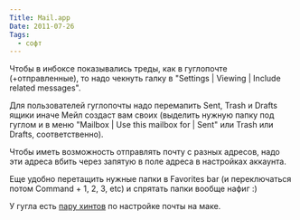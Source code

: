 ```yaml
---
Title: Mail.app
Date: 2011-07-26
Tags:
  - софт
---
```


Чтобы в инбоксе показывались треды, как в гуглопочте (+отправленные), то надо чекнуть галку в "Settings | Viewing | Include related messages".

Для пользователей гуглопочты надо перемапить Sent, Trash и Drafts ящики иначе Мейл создаст вам своих (выделить нужную папку под гуглом и в меню "Mailbox | Use this mailbox for | Sent" или Trash или Drafts, соответственно).

Чтобы иметь возможность отправлять почту с разных адресов, надо эти адреса вбить через запятую в поле адреса в настройках аккаунта.

Еще удобно перетащить нужные папки в Favorites bar (и переключаться потом Command + 1, 2, 3, etc) и спрятать папки вообще нафиг :)

У гугла есть [пару хинтов](http://mail.google.com/support/bin/answer.py?answer=78892&amp;hlrm=en#) по настройке почты на маке.